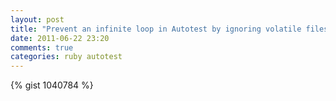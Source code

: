 ```yaml
---
layout: post
title: "Prevent an infinite loop in Autotest by ignoring volatile files"
date: 2011-06-22 23:20
comments: true
categories: ruby autotest
---
```


{% gist 1040784 %}
